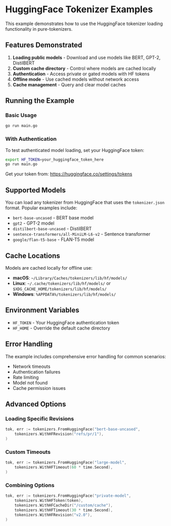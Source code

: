 # HuggingFace Tokenizer Examples

This example demonstrates how to use the HuggingFace tokenizer loading functionality in pure-tokenizers.

## Features Demonstrated

1. **Loading public models** - Download and use models like BERT, GPT-2, DistilBERT
2. **Custom cache directory** - Control where models are cached locally
3. **Authentication** - Access private or gated models with HF tokens
4. **Offline mode** - Use cached models without network access
5. **Cache management** - Query and clear model caches

## Running the Example

### Basic Usage

```bash
go run main.go
```

### With Authentication

To test authenticated model loading, set your HuggingFace token:

```bash
export HF_TOKEN=your_huggingface_token_here
go run main.go
```

Get your token from: https://huggingface.co/settings/tokens

## Supported Models

You can load any tokenizer from HuggingFace that uses the `tokenizer.json` format. Popular examples include:

- `bert-base-uncased` - BERT base model
- `gpt2` - GPT-2 model
- `distilbert-base-uncased` - DistilBERT
- `sentence-transformers/all-MiniLM-L6-v2` - Sentence transformer
- `google/flan-t5-base` - FLAN-T5 model

## Cache Locations

Models are cached locally for offline use:

- **macOS**: `~/Library/Caches/tokenizers/lib/hf/models/`
- **Linux**: `~/.cache/tokenizers/lib/hf/models/` or `$XDG_CACHE_HOME/tokenizers/lib/hf/models/`
- **Windows**: `%APPDATA%/tokenizers/lib/hf/models/`

## Environment Variables

- `HF_TOKEN` - Your HuggingFace authentication token
- `HF_HOME` - Override the default cache directory

## Error Handling

The example includes comprehensive error handling for common scenarios:
- Network timeouts
- Authentication failures
- Rate limiting
- Model not found
- Cache permission issues

## Advanced Options

### Loading Specific Revisions

```go
tok, err := tokenizers.FromHuggingFace("bert-base-uncased",
    tokenizers.WithHFRevision("refs/pr/1"),
)
```

### Custom Timeouts

```go
tok, err := tokenizers.FromHuggingFace("large-model",
    tokenizers.WithHFTimeout(60 * time.Second),
)
```

### Combining Options

```go
tok, err := tokenizers.FromHuggingFace("private-model",
    tokenizers.WithHFToken(token),
    tokenizers.WithHFCacheDir("/custom/cache"),
    tokenizers.WithHFTimeout(30 * time.Second),
    tokenizers.WithHFRevision("v2.0"),
)
```